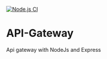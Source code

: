 [![Node.js CI](https://github.com/taller-II-2023-q1-g8/API-Gateway/actions/workflows/node.js.yml/badge.svg)](https://github.com/taller-II-2023-q1-g8/API-Gateway/actions/workflows/node.js.yml)
# API-Gateway
Api gateway with NodeJs and Express
